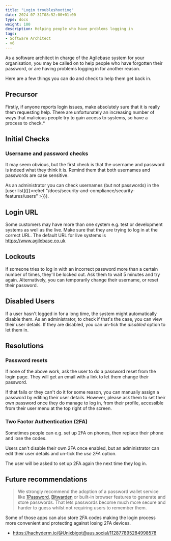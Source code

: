 ```yaml
---
title: "Login troubleshooting"
date: 2024-07-31T08:52:00+01:00
type: docs
weight: 100
description: Helping people who have problems logging in
tags:
- Software Architect
- v6
---
```

As a software architect in charge of the Agilebase system for your organisation, 
you may be called on to help people who have forgotten their password, or are having problems logging in for another reason.

Here are a few things you can do and check to help them get back in.

## Precursor
Firstly, if anyone reports login issues, make absolutely sure that it is really them requesting help. There are unfortunately an increasing number of ways that malicious people try to gain access to systems, so have a process to check.*

## Initial Checks
### Username and password checks
It may seem obvious, but the first check is that the username and password is indeed what they think it is. Remind them that both usernames and passwords are case sensitive.

As an administrator you can check usernames (but not passwords) in the [user list]({{<relref "/docs/security-and-compliance/security-features/users" >}}).

## Login URL
Some customers may have more than one system e.g. test or development systems as well as the live. Make sure that they are trying to log in at the correct URL. The default URL for live systems is https://www.agilebase.co.uk

## Lockouts
If someone tries to log in with an incorrect password more than a certain number of times, they'll be locked out. Ask them to wait 5 minutes and try again.
Alternatively, you can temporarily change their username, or reset their password.

## Disabled Users
If a user hasn't logged in for a long time, the system might automatically disable them.
As an administrator, to check if that's the case, you can view their user details. If they are disabled, you can un-tick the _disabled_ option to let them in.

## Resolutions
### Password resets
If none of the above work, ask the user to do a password reset from the login page. They will get an email with a link to let them change their password.

If that fails or they can't do it for some reason, you can manually assign a password by editing their user details. However, please ask them to set their own password once they do manage to log in, from their profile, accessible from their user menu at the top right of the screen.

### Two Factor Authentication (2FA)
Sometimes people can e.g. set up 2FA on phones, then replace their phone and lose the codes.

Users can't disable their own 2FA once enabled, but an administrator can edit their user details and un-tick the _use 2FA_ option.

The user will be asked to set up 2FA again the next time they log in.

## Future recommendations
> We strongly recommend the adoption of a password wallet service like [1Password](https://1password.com/), [Bitwarden](https://bitwarden.com) or built-in browser features to generate and store passwords. That lets passwords become much more secure and harder to guess whilst not requiring users to remember them.

Some of those apps can also store 2FA codes making the login process more convenient and protecting against losing 2FA devices.

* https://hachyderm.io/@Unixbigot@aus.social/112877895284998578